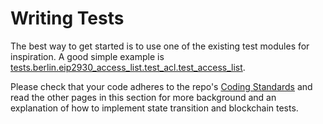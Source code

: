 # Writing Tests

The best way to get started is to use one of the existing test modules for inspiration. A good simple example is [tests.berlin.eip2930_access_list.test_acl.test_access_list](../tests/berlin/eip2930_access_list/test_acl.md#tests.berlin.eip2930_access_list.test_acl.test_access_list).

Please check that your code adheres to the repo's [Coding Standards](./code_standards.md) and read the other pages in this section for more background and an explanation of how to implement state transition and blockchain tests.